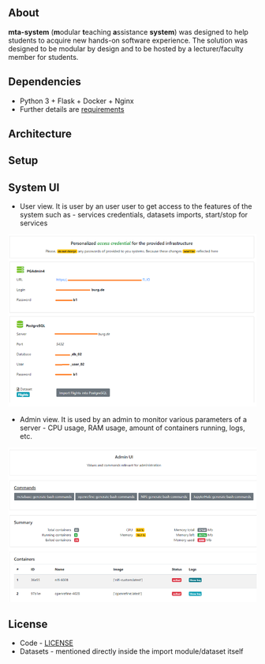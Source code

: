 ## About

**mta-system** (**m**odular **t**eaching **a**ssistance **system**) was designed to help students to acquire new hands-on software experience. The solution was designed to be modular by design and to be hosted by a lecturer/faculty member for students.

## Dependencies

* Python 3 + Flask + Docker + Nginx
* Further details are [requirements](requirements)

## Architecture

## Setup

## System UI

* User view. It is user by an user user to get access to the features of the system such as - services credentials, datasets imports, start/stop for services

![](./images/user-view.png)

* Admin view. It is used by an admin to monitor various parameters of a server - CPU usage, RAM usage, amount of containers running, logs, etc.

![](./images/admin-view.png)


## License

* Code - [LICENSE](LICENSE)
* Datasets - mentioned directly inside the import module/dataset itself

